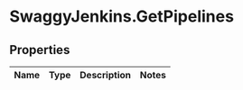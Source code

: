# SwaggyJenkins.GetPipelines

## Properties
Name | Type | Description | Notes
------------ | ------------- | ------------- | -------------


